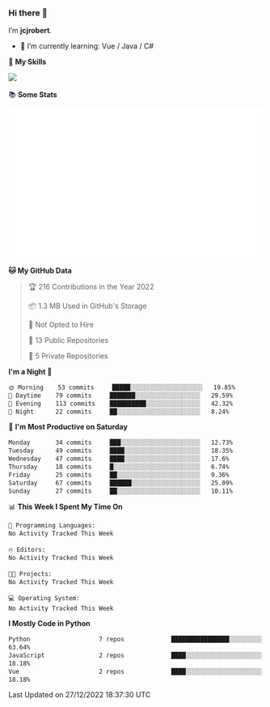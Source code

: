 ### Hi there 👋

I’m **jcjrobert**.

- 🌱 I’m currently learning: Vue / Java / C#

🌟 **My Skills**

![](https://img.shields.io/badge/-Python-3e74a2?style=flat-square&logo=Python&logoColor=fff)

📚 **Some Stats**

![](https://github.com/jcjrobert/github-stats/blob/master/generated/overview.svg)

<!--START_SECTION:waka-->
**🐱 My GitHub Data** 

> 🏆 216 Contributions in the Year 2022
 > 
> 📦 1.3 MB Used in GitHub's Storage 
 > 
> 🚫 Not Opted to Hire
 > 
> 📜 13 Public Repositories 
 > 
> 🔑 5 Private Repositories  
 > 
**I'm a Night 🦉** 

```text
🌞 Morning    53 commits     █████░░░░░░░░░░░░░░░░░░░░   19.85% 
🌆 Daytime    79 commits     ███████░░░░░░░░░░░░░░░░░░   29.59% 
🌃 Evening    113 commits    ██████████░░░░░░░░░░░░░░░   42.32% 
🌙 Night      22 commits     ██░░░░░░░░░░░░░░░░░░░░░░░   8.24%

```
📅 **I'm Most Productive on Saturday** 

```text
Monday       34 commits     ███░░░░░░░░░░░░░░░░░░░░░░   12.73% 
Tuesday      49 commits     ████░░░░░░░░░░░░░░░░░░░░░   18.35% 
Wednesday    47 commits     ████░░░░░░░░░░░░░░░░░░░░░   17.6% 
Thursday     18 commits     █░░░░░░░░░░░░░░░░░░░░░░░░   6.74% 
Friday       25 commits     ██░░░░░░░░░░░░░░░░░░░░░░░   9.36% 
Saturday     67 commits     ██████░░░░░░░░░░░░░░░░░░░   25.09% 
Sunday       27 commits     ██░░░░░░░░░░░░░░░░░░░░░░░   10.11%

```


📊 **This Week I Spent My Time On** 

```text
💬 Programming Languages: 
No Activity Tracked This Week

🔥 Editors: 
No Activity Tracked This Week

🐱‍💻 Projects: 
No Activity Tracked This Week

💻 Operating System: 
No Activity Tracked This Week

```

**I Mostly Code in Python** 

```text
Python                   7 repos             ████████████████░░░░░░░░░   63.64% 
JavaScript               2 repos             ████░░░░░░░░░░░░░░░░░░░░░   18.18% 
Vue                      2 repos             ████░░░░░░░░░░░░░░░░░░░░░   18.18%

```



 Last Updated on 27/12/2022 18:37:30 UTC
<!--END_SECTION:waka-->
